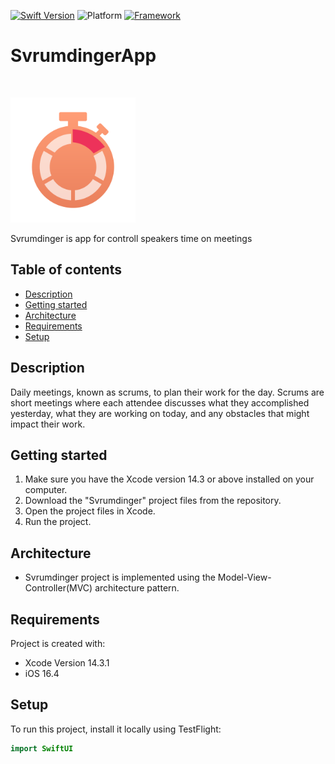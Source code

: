 [![Swift Version][swift-image]][swift-url]
![Platform][platform-image]
[![Framework][framework-image]][framework-url]
# SvrumdingerApp
<br />
<p align="left">
  <a href="https://github.com/hrezolit/Scrumdinger/tree/main/Scrumdinger">
    <img src="https://github.com/hrezolit/Scrumdinger/blob/main/Scrumdinger/Assets.xcassets/AppIcon.appiconset/AppIcon1024%401x.png" alt="Logo" width="200" height="200">
  </a>

  </p>
</p>
Svrumdinger is app for controll speakers time on meetings

## Table of contents
* [Description](#description)
* [Getting started](#getting-started)
* [Architecture](#architecture)
* [Requirements](#requirements)
* [Setup](#setup)

## Description
Daily meetings, known as scrums, to plan their work for the day. 
Scrums are short meetings where each attendee discusses what they accomplished yesterday, 
what they are working on today, and any obstacles that might impact their work.

## Getting started
1. Make sure you have the Xcode version 14.3 or above installed on your computer.
2. Download the "Svrumdinger" project files from the repository.
3. Open the project files in Xcode.
4. Run the project.

## Architecture
* Svrumdinger project is implemented using the Model-View-Controller(MVC) architecture pattern.
 
## Requirements
Project is created with:
* Xcode Version 14.3.1
* iOS 16.4
	
## Setup
To run this project, install it locally using TestFlight:

```swift
import SwiftUI

```

[swift-image]: https://img.shields.io/badge/swift-5.8.1-orange.svg
[swift-url]: https://swift.org/
[platform-image]: https://camo.githubusercontent.com/5a12a2bc88c183973f0863b8f5a539edb0e0a9758c8e6dad825ca56b4a959da6/68747470733a2f2f696d672e736869656c64732e696f2f636f636f61706f64732f702f4c46416c657274436f6e74726f6c6c65722e7376673f7374796c653d666c6174
[framework-image]: https://img.shields.io/badge/SwiftUI-blue.svg
[framework-url]: https://developer.apple.com/documentation/swiftui/
